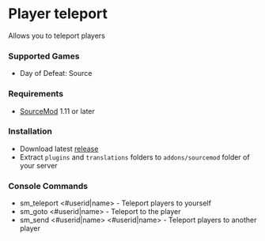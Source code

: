 # Player teleport

Allows you to teleport players

### Supported Games

* Day of Defeat: Source

### Requirements

* [SourceMod](https://www.sourcemod.net) 1.11 or later

### Installation

* Download latest [release](https://github.com/dronelektron/player-teleport/releases)
* Extract `plugins` and `translations` folders to `addons/sourcemod` folder of your server

### Console Commands

* sm_teleport &lt;#userid|name&gt; - Teleport players to yourself
* sm_goto &lt;#userid|name&gt; - Teleport to the player
* sm_send &lt;#userid|name&gt; &lt;#userid|name&gt; - Teleport players to another player

